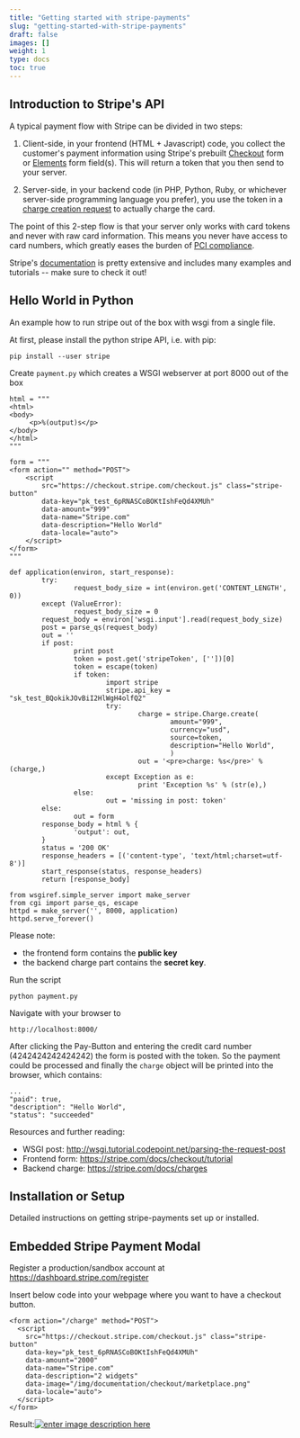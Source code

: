 ```yaml
---
title: "Getting started with stripe-payments"
slug: "getting-started-with-stripe-payments"
draft: false
images: []
weight: 1
type: docs
toc: true
---
```


## Introduction to Stripe's API
A typical payment flow with Stripe can be divided in two steps:

1. Client-side, in your frontend (HTML + Javascript) code, you collect the customer's payment information using Stripe's prebuilt [Checkout][1] form or [Elements][2] form field(s). This will return a token that you then send to your server.

2. Server-side, in your backend code (in PHP, Python, Ruby, or whichever server-side programming language you prefer), you use the token in a [charge creation request][3] to actually charge the card.

The point of this 2-step flow is that your server only works with card tokens and never with raw card information. This means you never have access to card numbers, which greatly eases the burden of [PCI compliance][4].

Stripe's [documentation][5] is pretty extensive and includes many examples and tutorials -- make sure to check it out!


  [1]: https://stripe.com/docs/checkout
  [2]: https://stripe.com/docs/elements
  [3]: https://stripe.com/docs/api#create_charge
  [4]: https://stripe.com/docs/security#pci-dss-guidelines
  [5]: https://stripe.com/docs

## Hello World in Python
An example how to run stripe out of the box with wsgi from a single file.

At first, please install the python stripe API, i.e. with pip:

    pip install --user stripe

Create `payment.py` which creates a WSGI webserver at port 8000 out of the box

    html = """
    <html>
    <body>
         <p>%(output)s</p>
    </body>
    </html>
    """
    
    form = """
    <form action="" method="POST">
        <script
            src="https://checkout.stripe.com/checkout.js" class="stripe-button"
            data-key="pk_test_6pRNASCoBOKtIshFeQd4XMUh"
            data-amount="999"
            data-name="Stripe.com"
            data-description="Hello World"
            data-locale="auto">
        </script>
    </form>
    """
    
    def application(environ, start_response):
            try:
                    request_body_size = int(environ.get('CONTENT_LENGTH', 0))
            except (ValueError):
                    request_body_size = 0
            request_body = environ['wsgi.input'].read(request_body_size)
            post = parse_qs(request_body)
            out = ''
            if post:
                    print post
                    token = post.get('stripeToken', [''])[0]
                    token = escape(token)
                    if token:
                            import stripe
                            stripe.api_key = "sk_test_BQokikJOvBiI2HlWgH4olfQ2"
                            try:
                                    charge = stripe.Charge.create(
                                            amount="999",
                                            currency="usd",
                                            source=token,
                                            description="Hello World",
                                            )
                                    out = '<pre>charge: %s</pre>' % (charge,)
                            except Exception as e:
                                    print 'Exception %s' % (str(e),)
                    else:
                            out = 'missing in post: token'
            else:
                    out = form
            response_body = html % {
                    'output': out,
            }
            status = '200 OK'
            response_headers = [('content-type', 'text/html;charset=utf-8')]
            start_response(status, response_headers)        
            return [response_body]
    
    from wsgiref.simple_server import make_server
    from cgi import parse_qs, escape
    httpd = make_server('', 8000, application)
    httpd.serve_forever()

Please note:
- the frontend form contains the **public key**
- the backend charge part contains the **secret key**.
    
Run the script

    python payment.py

Navigate with your browser to

    http://localhost:8000/

After clicking the Pay-Button and entering the credit card number (4242424242424242) the form is posted with the token. So the payment could be processed and finally the `charge` object will be printed into the browser, which contains:

    ...
    "paid": true, 
    "description": "Hello World", 
    "status": "succeeded"


Resources and further reading:

 - WSGI post: http://wsgi.tutorial.codepoint.net/parsing-the-request-post
 - Frontend form: https://stripe.com/docs/checkout/tutorial
 - Backend charge: https://stripe.com/docs/charges

## Installation or Setup
Detailed instructions on getting stripe-payments set up or installed.

## Embedded Stripe Payment Modal
Register a production/sandbox account at https://dashboard.stripe.com/register

Insert below code into your webpage where you want to have a checkout button.

    <form action="/charge" method="POST">
      <script
        src="https://checkout.stripe.com/checkout.js" class="stripe-button"
        data-key="pk_test_6pRNASCoBOKtIshFeQd4XMUh"
        data-amount="2000"
        data-name="Stripe.com"
        data-description="2 widgets"
        data-image="/img/documentation/checkout/marketplace.png"
        data-locale="auto">
      </script>
    </form>

Result:[![enter image description here][1]][1]


  [1]: http://i.stack.imgur.com/kD1K6.png

